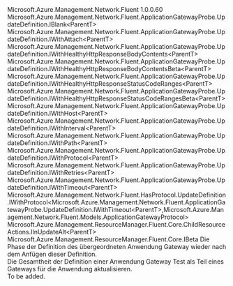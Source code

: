 <Type Name="IUpdateDefinition&lt;ParentT&gt;" FullName="Microsoft.Azure.Management.Network.Fluent.ApplicationGatewayProbe.UpdateDefinition.IUpdateDefinition&lt;ParentT&gt;">
  <TypeSignature Language="C#" Value="public interface IUpdateDefinition&lt;ParentT&gt; : Microsoft.Azure.Management.Network.Fluent.ApplicationGatewayProbe.UpdateDefinition.IBlank&lt;ParentT&gt;, Microsoft.Azure.Management.Network.Fluent.ApplicationGatewayProbe.UpdateDefinition.IWithAttach&lt;ParentT&gt;, Microsoft.Azure.Management.Network.Fluent.ApplicationGatewayProbe.UpdateDefinition.IWithHealthyHttpResponseBodyContents&lt;ParentT&gt;, Microsoft.Azure.Management.Network.Fluent.ApplicationGatewayProbe.UpdateDefinition.IWithHealthyHttpResponseBodyContentsBeta&lt;ParentT&gt;, Microsoft.Azure.Management.Network.Fluent.ApplicationGatewayProbe.UpdateDefinition.IWithHealthyHttpResponseStatusCodeRanges&lt;ParentT&gt;, Microsoft.Azure.Management.Network.Fluent.ApplicationGatewayProbe.UpdateDefinition.IWithHealthyHttpResponseStatusCodeRangesBeta&lt;ParentT&gt;, Microsoft.Azure.Management.Network.Fluent.ApplicationGatewayProbe.UpdateDefinition.IWithHost&lt;ParentT&gt;, Microsoft.Azure.Management.Network.Fluent.ApplicationGatewayProbe.UpdateDefinition.IWithInterval&lt;ParentT&gt;, Microsoft.Azure.Management.Network.Fluent.ApplicationGatewayProbe.UpdateDefinition.IWithPath&lt;ParentT&gt;, Microsoft.Azure.Management.Network.Fluent.ApplicationGatewayProbe.UpdateDefinition.IWithProtocol&lt;ParentT&gt;, Microsoft.Azure.Management.Network.Fluent.ApplicationGatewayProbe.UpdateDefinition.IWithRetries&lt;ParentT&gt;, Microsoft.Azure.Management.Network.Fluent.ApplicationGatewayProbe.UpdateDefinition.IWithTimeout&lt;ParentT&gt;, Microsoft.Azure.Management.Network.Fluent.HasProtocol.UpdateDefinition.IWithProtocol&lt;Microsoft.Azure.Management.Network.Fluent.ApplicationGatewayProbe.UpdateDefinition.IWithTimeout&lt;ParentT&gt;,Microsoft.Azure.Management.Network.Fluent.Models.ApplicationGatewayProtocol&gt;, Microsoft.Azure.Management.ResourceManager.Fluent.Core.ChildResourceActions.IInUpdateAlt&lt;ParentT&gt;, Microsoft.Azure.Management.ResourceManager.Fluent.Core.IBeta" />
  <TypeSignature Language="ILAsm" Value=".class public interface auto ansi abstract IUpdateDefinition`1&lt;ParentT&gt; implements class Microsoft.Azure.Management.Network.Fluent.ApplicationGatewayProbe.UpdateDefinition.IBlank`1&lt;!ParentT&gt;, class Microsoft.Azure.Management.Network.Fluent.ApplicationGatewayProbe.UpdateDefinition.IWithAttach`1&lt;!ParentT&gt;, class Microsoft.Azure.Management.Network.Fluent.ApplicationGatewayProbe.UpdateDefinition.IWithHealthyHttpResponseBodyContents`1&lt;!ParentT&gt;, class Microsoft.Azure.Management.Network.Fluent.ApplicationGatewayProbe.UpdateDefinition.IWithHealthyHttpResponseBodyContentsBeta`1&lt;!ParentT&gt;, class Microsoft.Azure.Management.Network.Fluent.ApplicationGatewayProbe.UpdateDefinition.IWithHealthyHttpResponseStatusCodeRanges`1&lt;!ParentT&gt;, class Microsoft.Azure.Management.Network.Fluent.ApplicationGatewayProbe.UpdateDefinition.IWithHealthyHttpResponseStatusCodeRangesBeta`1&lt;!ParentT&gt;, class Microsoft.Azure.Management.Network.Fluent.ApplicationGatewayProbe.UpdateDefinition.IWithHost`1&lt;!ParentT&gt;, class Microsoft.Azure.Management.Network.Fluent.ApplicationGatewayProbe.UpdateDefinition.IWithInterval`1&lt;!ParentT&gt;, class Microsoft.Azure.Management.Network.Fluent.ApplicationGatewayProbe.UpdateDefinition.IWithPath`1&lt;!ParentT&gt;, class Microsoft.Azure.Management.Network.Fluent.ApplicationGatewayProbe.UpdateDefinition.IWithProtocol`1&lt;!ParentT&gt;, class Microsoft.Azure.Management.Network.Fluent.ApplicationGatewayProbe.UpdateDefinition.IWithRetries`1&lt;!ParentT&gt;, class Microsoft.Azure.Management.Network.Fluent.ApplicationGatewayProbe.UpdateDefinition.IWithTimeout`1&lt;!ParentT&gt;, class Microsoft.Azure.Management.Network.Fluent.HasProtocol.UpdateDefinition.IWithProtocol`2&lt;class Microsoft.Azure.Management.Network.Fluent.ApplicationGatewayProbe.UpdateDefinition.IWithTimeout`1&lt;!ParentT&gt;, class Microsoft.Azure.Management.Network.Fluent.Models.ApplicationGatewayProtocol&gt;, class Microsoft.Azure.Management.ResourceManager.Fluent.Core.ChildResourceActions.IInUpdateAlt`1&lt;!ParentT&gt;, class Microsoft.Azure.Management.ResourceManager.Fluent.Core.IBeta" />
  <TypeSignature Language="DocId" Value="T:Microsoft.Azure.Management.Network.Fluent.ApplicationGatewayProbe.UpdateDefinition.IUpdateDefinition`1" />
  <TypeSignature Language="VB.NET" Value="Public Interface IUpdateDefinition(Of ParentT)&#xA;Implements IBeta, IBlank(Of ParentT), IInUpdateAlt(Of ParentT), IWithAttach(Of ParentT), IWithHealthyHttpResponseBodyContents(Of ParentT), IWithHealthyHttpResponseBodyContentsBeta(Of ParentT), IWithHealthyHttpResponseStatusCodeRanges(Of ParentT), IWithHealthyHttpResponseStatusCodeRangesBeta(Of ParentT), IWithHost(Of ParentT), IWithInterval(Of ParentT), IWithPath(Of ParentT), IWithProtocol(Of IWithTimeout(Of ParentT), ApplicationGatewayProtocol), IWithProtocol(Of ParentT), IWithRetries(Of ParentT), IWithTimeout(Of ParentT)" />
  <TypeSignature Language="F#" Value="type IUpdateDefinition&lt;'ParentT&gt; = interface&#xA;    interface IBlank&lt;'ParentT&gt;&#xA;    interface IWithHost&lt;'ParentT&gt;&#xA;    interface IWithAttach&lt;'ParentT&gt;&#xA;    interface IInUpdateAlt&lt;'ParentT&gt;&#xA;    interface IWithInterval&lt;'ParentT&gt;&#xA;    interface IWithRetries&lt;'ParentT&gt;&#xA;    interface IWithHealthyHttpResponseStatusCodeRanges&lt;'ParentT&gt;&#xA;    interface IWithHealthyHttpResponseStatusCodeRangesBeta&lt;'ParentT&gt;&#xA;    interface IBeta&#xA;    interface IWithHealthyHttpResponseBodyContents&lt;'ParentT&gt;&#xA;    interface IWithHealthyHttpResponseBodyContentsBeta&lt;'ParentT&gt;&#xA;    interface IWithProtocol&lt;'ParentT&gt;&#xA;    interface IWithProtocol&lt;IWithTimeout&lt;'ParentT&gt;, ApplicationGatewayProtocol&gt;&#xA;    interface IWithPath&lt;'ParentT&gt;&#xA;    interface IWithTimeout&lt;'ParentT&gt;" />
  <AssemblyInfo>
    <AssemblyName>Microsoft.Azure.Management.Network.Fluent</AssemblyName>
    <AssemblyVersion>1.0.0.60</AssemblyVersion>
  </AssemblyInfo>
  <TypeParameters>
    <TypeParameter Name="ParentT" />
  </TypeParameters>
  <Interfaces>
    <Interface>
      <InterfaceName>Microsoft.Azure.Management.Network.Fluent.ApplicationGatewayProbe.UpdateDefinition.IBlank&lt;ParentT&gt;</InterfaceName>
    </Interface>
    <Interface>
      <InterfaceName>Microsoft.Azure.Management.Network.Fluent.ApplicationGatewayProbe.UpdateDefinition.IWithAttach&lt;ParentT&gt;</InterfaceName>
    </Interface>
    <Interface>
      <InterfaceName>Microsoft.Azure.Management.Network.Fluent.ApplicationGatewayProbe.UpdateDefinition.IWithHealthyHttpResponseBodyContents&lt;ParentT&gt;</InterfaceName>
    </Interface>
    <Interface>
      <InterfaceName>Microsoft.Azure.Management.Network.Fluent.ApplicationGatewayProbe.UpdateDefinition.IWithHealthyHttpResponseBodyContentsBeta&lt;ParentT&gt;</InterfaceName>
    </Interface>
    <Interface>
      <InterfaceName>Microsoft.Azure.Management.Network.Fluent.ApplicationGatewayProbe.UpdateDefinition.IWithHealthyHttpResponseStatusCodeRanges&lt;ParentT&gt;</InterfaceName>
    </Interface>
    <Interface>
      <InterfaceName>Microsoft.Azure.Management.Network.Fluent.ApplicationGatewayProbe.UpdateDefinition.IWithHealthyHttpResponseStatusCodeRangesBeta&lt;ParentT&gt;</InterfaceName>
    </Interface>
    <Interface>
      <InterfaceName>Microsoft.Azure.Management.Network.Fluent.ApplicationGatewayProbe.UpdateDefinition.IWithHost&lt;ParentT&gt;</InterfaceName>
    </Interface>
    <Interface>
      <InterfaceName>Microsoft.Azure.Management.Network.Fluent.ApplicationGatewayProbe.UpdateDefinition.IWithInterval&lt;ParentT&gt;</InterfaceName>
    </Interface>
    <Interface>
      <InterfaceName>Microsoft.Azure.Management.Network.Fluent.ApplicationGatewayProbe.UpdateDefinition.IWithPath&lt;ParentT&gt;</InterfaceName>
    </Interface>
    <Interface>
      <InterfaceName>Microsoft.Azure.Management.Network.Fluent.ApplicationGatewayProbe.UpdateDefinition.IWithProtocol&lt;ParentT&gt;</InterfaceName>
    </Interface>
    <Interface>
      <InterfaceName>Microsoft.Azure.Management.Network.Fluent.ApplicationGatewayProbe.UpdateDefinition.IWithRetries&lt;ParentT&gt;</InterfaceName>
    </Interface>
    <Interface>
      <InterfaceName>Microsoft.Azure.Management.Network.Fluent.ApplicationGatewayProbe.UpdateDefinition.IWithTimeout&lt;ParentT&gt;</InterfaceName>
    </Interface>
    <Interface>
      <InterfaceName>Microsoft.Azure.Management.Network.Fluent.HasProtocol.UpdateDefinition.IWithProtocol&lt;Microsoft.Azure.Management.Network.Fluent.ApplicationGatewayProbe.UpdateDefinition.IWithTimeout&lt;ParentT&gt;,Microsoft.Azure.Management.Network.Fluent.Models.ApplicationGatewayProtocol&gt;</InterfaceName>
    </Interface>
    <Interface>
      <InterfaceName>Microsoft.Azure.Management.ResourceManager.Fluent.Core.ChildResourceActions.IInUpdateAlt&lt;ParentT&gt;</InterfaceName>
    </Interface>
    <Interface>
      <InterfaceName>Microsoft.Azure.Management.ResourceManager.Fluent.Core.IBeta</InterfaceName>
    </Interface>
  </Interfaces>
  <Docs>
    <typeparam name="ParentT">Die Phase der Definition des übergeordneten Anwendung Gateway wieder nach dem Anfügen dieser Definition.</typeparam>
    <summary>
            Die Gesamtheit der Definition einer Anwendung Gateway Test als Teil eines Gateways für die Anwendung aktualisieren.
            </summary>
    <remarks>To be added.</remarks>
  </Docs>
  <Members />
</Type>
